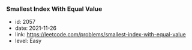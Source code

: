 ### Smallest Index With Equal Value

* id: 2057
* date: 2021-11-26
* link: https://leetcode.com/problems/smallest-index-with-equal-value
* level: Easy

